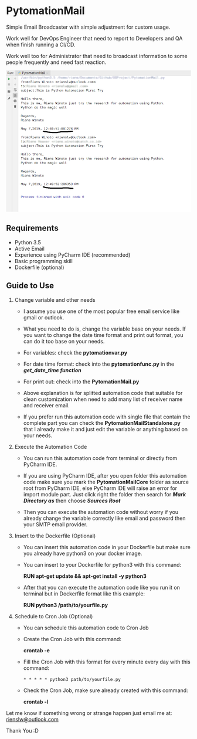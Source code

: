 # PytomationMail
Simple Email Broadcaster with simple adjustment for custom usage.

Work well for DevOps Engineer that need to report to Developers and QA when finish running a CI/CD.

Work well too for Administrator that need to broadcast information to some people frequently and need fast reaction.

![ScreenShot Demo](PytomationMailDemo.png)

## Requirements
- Python 3.5
- Active Email
- Experience using PyCharm IDE (recommended)
- Basic programming skill
- Dockerfile (optional)

## Guide to Use
1. Change variable and other needs
   - I assume you use one of the most popular free email service like gmail or outlook.

   - What you need to do is, change the variable base on your needs. If you want to change the date time format and print out format, you can do it too base on your needs.

   - For variables: check the **pytomationvar.py**

   - For date time format: check into the **pytomationfunc.py** in the ***get_date_time function***

   - For print out: check into the **PytomationMail.py**

   - Above explanation is for splitted automation code that suitable for clean customization when need to add many list of receiver name and receiver email.

   - If you prefer run this automation code with single file that contain the complete part you can check the **PytomationMailStandalone.py** that I already make it and just edit the variable or anything based on your needs.

2. Execute the Automation Code
   - You can run this automation code from terminal or directly from PyCharm IDE.
   
   - If you are using PyCharm IDE, after you open folder this automation code make sure you mark the **PytomationMailCore** folder as source root from PyCharm IDE, else PyCharm IDE will raise an error for import module part. Just click right the folder then search for ***Mark Directory as*** then choose ***Sources Root***

   - Then you can execute the automation code without worry if you already change the variable correctly like email and password then your SMTP email provider.
   
3. Insert to the Dockerfile (Optional)
   - You can insert this automation code in your Dockerfile but make sure you already have python3 on your docker image.
   - You can insert to your Dockerfile for python3 with this command: 
   
     **RUN apt-get update && apt-get install -y python3**
     
   - After that you can execute the automation code like you run it on terminal but in Dockerfile format like this example: 
   
     **RUN python3 /path/to/yourfile.py**
     
4. Schedule to Cron Job (Optional)
    - You can schedule this automation code to Cron Job
    - Create the Cron Job with this command:
      
      **crontab -e**
      
    - Fill the Cron Job with this format for every minute every day with this command:
    
      ```
      * * * * * python3 path/to/yourfile.py
      ```
        
    - Check the Cron Job, make sure already created with this command:
      
      **crontab -l**
   
Let me know if something wrong or strange happen just email me at: rienslw@outlook.com

Thank You :D
